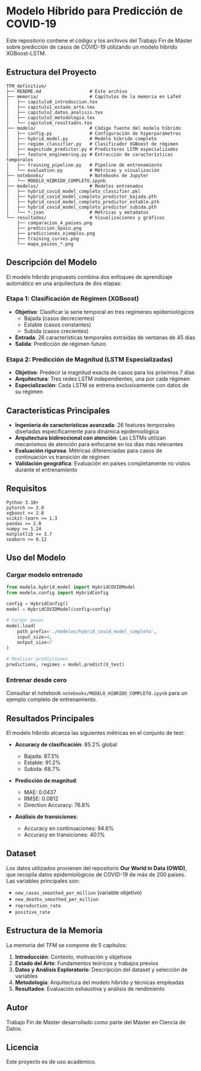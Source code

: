 # Modelo Híbrido para Predicción de COVID-19

Este repositorio contiene el código y los archivos del Trabajo Fin de Máster sobre predicción de casos de COVID-19 utilizando un modelo híbrido XGBoost-LSTM.

## Estructura del Proyecto

```
TFM_definitivo/
├── README.md                  # Este archivo
├── memoria/                   # Capítulos de la memoria en LaTeX
│   ├── capitulo0_introduccion.tex
│   ├── capitulo1_estado_arte.tex
│   ├── capitulo2_datos_analisis.tex
│   ├── capitulo3_metodologia.tex
│   └── capitulo4_resultados.tex
├── modelo/                    # Código fuente del modelo híbrido
│   ├── config.py              # Configuración de hiperparámetros
│   ├── hybrid_model.py        # Modelo híbrido completo
│   ├── regime_classifier.py   # Clasificador XGBoost de régimen
│   ├── magnitude_predictor.py # Predictores LSTM especializados
│   ├── feature_engineering.py # Extracción de características temporales
│   ├── training_pipeline.py   # Pipeline de entrenamiento
│   └── evaluation.py          # Métricas y visualización
├── notebooks/                 # Notebooks de Jupyter
│   └── MODELO_HIBRIDO_COMPLETO.ipynb
├── modelos/                   # Modelos entrenados
│   ├── hybrid_covid_model_completo_classifier.pkl
│   ├── hybrid_covid_model_completo_predictor_bajada.pth
│   ├── hybrid_covid_model_completo_predictor_estable.pth
│   ├── hybrid_covid_model_completo_predictor_subida.pth
│   └── *.json                 # Métricas y metadatos
└── resultados/                # Visualizaciones y gráficos
    ├── comparacion_4_paises.png
    ├── prediccion_Spain.png
    ├── predicciones_ejemplos.png
    ├── training_curves.png
    └── mapa_paises_*.png
```

## Descripción del Modelo

El modelo híbrido propuesto combina dos enfoques de aprendizaje automático en una arquitectura de dos etapas:

### Etapa 1: Clasificación de Régimen (XGBoost)
- **Objetivo**: Clasificar la serie temporal en tres regímenes epidemiológicos
  - Bajada (casos decrecientes)
  - Estable (casos constantes)
  - Subida (casos crecientes)
- **Entrada**: 26 características temporales extraídas de ventanas de 45 días
- **Salida**: Predicción de régimen futuro

### Etapa 2: Predicción de Magnitud (LSTM Especializadas)
- **Objetivo**: Predecir la magnitud exacta de casos para los próximos 7 días
- **Arquitectura**: Tres redes LSTM independientes, una por cada régimen
- **Especialización**: Cada LSTM se entrena exclusivamente con datos de su régimen

## Características Principales

- **Ingeniería de características avanzada**: 26 features temporales diseñadas específicamente para dinámica epidemiológica
- **Arquitectura bidireccional con atención**: Las LSTMs utilizan mecanismos de atención para enfocarse en los días más relevantes
- **Evaluación rigurosa**: Métricas diferenciadas para casos de continuación vs transición de régimen
- **Validación geográfica**: Evaluación en países completamente no vistos durante el entrenamiento

## Requisitos

```
Python 3.10+
pytorch >= 2.0
xgboost >= 2.0
scikit-learn >= 1.3
pandas >= 2.0
numpy >= 1.24
matplotlib >= 3.7
seaborn >= 0.12
```

## Uso del Modelo

### Cargar modelo entrenado

```python
from modelo.hybrid_model import HybridCOVIDModel
from modelo.config import HybridConfig

config = HybridConfig()
model = HybridCOVIDModel(config=config)

# Cargar pesos
model.load(
    path_prefix='./modelos/hybrid_covid_model_completo',
    input_size=4,
    output_size=7
)

# Realizar predicciones
predictions, regimes = model.predict(X_test)
```

### Entrenar desde cero

Consultar el notebook `notebooks/MODELO_HIBRIDO_COMPLETO.ipynb` para un ejemplo completo de entrenamiento.

## Resultados Principales

El modelo híbrido alcanza las siguientes métricas en el conjunto de test:

- **Accuracy de clasificación**: 85.2% global
  - Bajada: 87.3%
  - Estable: 91.2%
  - Subida: 68.7%

- **Predicción de magnitud**:
  - MAE: 0.0437
  - RMSE: 0.0812
  - Direction Accuracy: 76.8%

- **Análisis de transiciones**:
  - Accuracy en continuaciones: 94.6%
  - Accuracy en transiciones: 40.1%

## Dataset

Los datos utilizados provienen del repositorio **Our World in Data (OWID)**, que recopila datos epidemiológicos de COVID-19 de más de 200 países. Las variables principales son:

- `new_cases_smoothed_per_million` (variable objetivo)
- `new_deaths_smoothed_per_million`
- `reproduction_rate`
- `positive_rate`

## Estructura de la Memoria

La memoria del TFM se compone de 5 capítulos:

1. **Introducción**: Contexto, motivación y objetivos
2. **Estado del Arte**: Fundamentos teóricos y trabajos previos
3. **Datos y Análisis Exploratorio**: Descripción del dataset y selección de variables
4. **Metodología**: Arquitectura del modelo híbrido y técnicas empleadas
5. **Resultados**: Evaluación exhaustiva y análisis de rendimiento

## Autor

Trabajo Fin de Máster desarrollado como parte del Máster en Ciencia de Datos.

## Licencia

Este proyecto es de uso académico.
